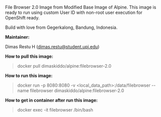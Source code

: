 File Browser 2.0 Image from Modified Base Image of Alpine. This image is ready to run using custom User ID with non-root user execution for OpenShift ready.

Build with love from Gegerkalong, Bandung, Indonesia.

**Maintainer:**

Dimas Restu H (<dimas.restu@student.upi.edu>)

**How to pull this image:**

> docker pull dimaskiddo/alpine:filebrowser-2.0

**How to run this image:**

> docker run -p 8080:8080 -v <local_data_path>:/data/filebrowser --name filebrowser dimaskiddo/alpine:filebrowser-2.0

**How to get in container after run this image:**

> docker exec -it filebrowser /bin/bash
